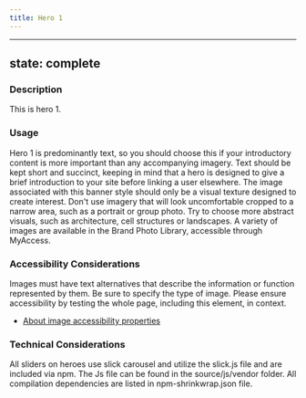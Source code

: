 ```yaml
---
title: Hero 1
---
```


---
state: complete
---

### Description
This is hero 1.

### Usage
Hero 1 is predominantly text, so you should choose this if your introductory content is more important than any accompanying imagery. Text should be kept short and succinct, keeping in mind that a hero is designed to give a brief introduction to your site before linking a user elsewhere. The image associated with this banner style should only be a visual texture designed to create interest. Don't use imagery that will look uncomfortable cropped to a narrow area, such as a portrait or group photo. Try to choose more abstract visuals, such as architecture, cell structures or landscapes. A variety of images are available in the Brand Photo Library, accessible through MyAccess.

### Accessibility Considerations
Images must have text alternatives that describe the information or function represented by them. Be sure to specify the type of image. Please ensure accessibility by testing the whole page, including this element, in context.

* <a href="https://www.w3.org/WAI/tutorials/images/">About image accessibility properties</a>

<!-- ### SEO Considerations
This section is left intentionally blank and is for future consideration. -->

### Technical Considerations
All sliders on heroes use slick carousel and utilize the slick.js file and are included via npm. The Js file can be found in the source/js/vendor folder.  All compilation dependencies are listed in npm-shrinkwrap.json file.
